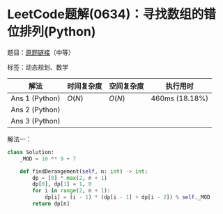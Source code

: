 # LeetCode题解(0634)：寻找数组的错位排列(Python)

题目：[原题链接](https://leetcode-cn.com/problems/find-the-derangement-of-an-array/)（中等）

标签：动态规划、数学

| 解法           | 时间复杂度 | 空间复杂度 | 执行用时       |
| -------------- | ---------- | ---------- | -------------- |
| Ans 1 (Python) | $O(N)$     | $O(N)$     | 460ms (18.18%) |
| Ans 2 (Python) |            |            |                |
| Ans 3 (Python) |            |            |                |

解法一：

```python
class Solution:
    _MOD = 10 ** 9 + 7

    def findDerangement(self, n: int) -> int:
        dp = [0] * max(2, n + 1)
        dp[0], dp[1] = 1, 0
        for i in range(2, n + 1):
            dp[i] = (i - 1) * (dp[i - 1] + dp[i - 2]) % self._MOD
        return dp[n]
```

